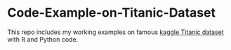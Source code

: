 # Code-Example-on-Titanic-Dataset

This repo includes my working examples on famous [kaggle Titanic dataset](https://www.kaggle.com/c/titanic) with R and Python code.
